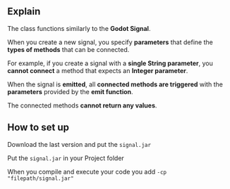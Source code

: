 ## Explain

The class functions similarly to the **Godot Signal**.

When you create a new signal, you specify **parameters** that define the **types of methods** that can be connected.

For example, if you create a signal with a **single String parameter**, you **cannot connect** a method that expects an **Integer parameter**.</p>
When the signal is **emitted**, all **connected methods are triggered** with the **parameters** provided by the **emit function**.</p>

The connected methods **cannot return any values**.

## How to set up

Download the last version and put the `signal.jar`

Put the `signal.jar` in your Project folder

When you compile and execute your code you add `-cp "filepath/signal.jar"`
